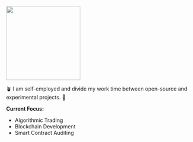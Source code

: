<!-- Cool font image from https://www.fontspace.com/aquire-font-f43735 -->
<img src="https://user-images.githubusercontent.com/25125141/148691581-32f8ae8c-8058-4949-a5fb-498ead53f086.png" width=200>

🪴 I am self-employed and divide my work time between open-source and experimental projects. 🧮

**Current Focus:** 
<ul>
    <li> Algorithmic Trading </li>
    <li> Blockchain Development</li>
    <li> Smart Contract Auditing</li>
</ul>

<!--
**iotaaxel/iotaaxel** is a ✨ _special_ ✨ repository because its `README.md` (this file) appears on your GitHub profile.

Here are some ideas to get you started:

- 🔭 I’m currently working on ...
- 🌱 I’m currently learning ...
- 👯 I’m looking to collaborate on ...
- 🤔 I’m looking for help with ...
- 💬 Ask me about ...
- 📫 How to reach me: ...
- 😄 Pronouns: ...
- ⚡ Fun fact: ...
-->
